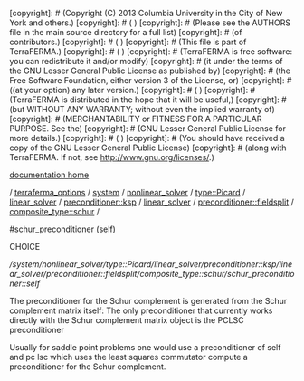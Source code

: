[copyright]: # (Copyright (C) 2013 Columbia University in the City of New York and others.)
[copyright]: # ( )
[copyright]: # (Please see the AUTHORS file in the main source directory for a full list)
[copyright]: # (of contributors.)
[copyright]: # ( )
[copyright]: # (This file is part of TerraFERMA.)
[copyright]: # ( )
[copyright]: # (TerraFERMA is free software: you can redistribute it and/or modify)
[copyright]: # (it under the terms of the GNU Lesser General Public License as published by)
[copyright]: # (the Free Software Foundation, either version 3 of the License, or)
[copyright]: # ((at your option) any later version.)
[copyright]: # ( )
[copyright]: # (TerraFERMA is distributed in the hope that it will be useful,)
[copyright]: # (but WITHOUT ANY WARRANTY; without even the implied warranty of)
[copyright]: # (MERCHANTABILITY or FITNESS FOR A PARTICULAR PURPOSE. See the)
[copyright]: # (GNU Lesser General Public License for more details.)
[copyright]: # ( )
[copyright]: # (You should have received a copy of the GNU Lesser General Public License)
[copyright]: # (along with TerraFERMA. If not, see <http://www.gnu.org/licenses/>.)

[documentation home](Documentation)

/ [terraferma_options](../../../../../../../../../terraferma_options) / [system](../../../../../../../../system) / [nonlinear_solver](../../../../../../../nonlinear_solver) / [type::Picard](../../../../../../type__Picard) / [linear_solver](../../../../../linear_solver) / [preconditioner::ksp](../../../../preconditioner__ksp) / [linear_solver](../../../linear_solver) / [preconditioner::fieldsplit](../../preconditioner__fieldsplit) / [composite_type::schur](../composite_type__schur) /

#schur_preconditioner (self)

CHOICE 

*/system/nonlinear_solver/type::Picard/linear_solver/preconditioner::ksp/linear_solver/preconditioner::fieldsplit/composite_type::schur/schur_preconditioner::self*

The preconditioner for the Schur complement is generated from the Schur complement matrix itself:
The only preconditioner that currently works directly with the Schur complement matrix object is the PCLSC 
preconditioner

Usually for saddle point problems one would use a preconditioner of self and pc lsc 
which uses the least squares commutator compute a preconditioner for the Schur 
complement.

[autogenerated]: # (This file was automatically generated from the schema file:/home/cwilson/repos/github/TerraFERMA/TerraFERMA/buckettools/schemas/solvers.rng.)

